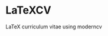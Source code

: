 # LaTeXCV
LaTeX curriculum vitae using moderncv

<object data="https://github.com/Foussy/LaTeXCV/blob/master/CV.pdf" type="application/pdf" width="100%"> 
</object>
